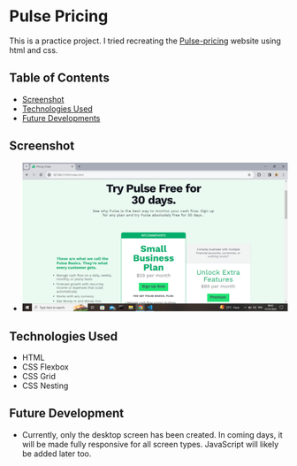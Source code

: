 # Pulse Pricing

This is a practice project. I tried recreating the [Pulse-pricing](https://pulseapp.com/pricing) website using html and css.

## Table of Contents

- [Screenshot](#screenshot)
- [Technologies Used](#technologies-used)
- [Future Developments](#future-development)

## Screenshot
- ![Screenshot](images/pulse.png)

## Technologies Used
- HTML
- CSS Flexbox
- CSS Grid
- CSS Nesting

## Future Development
- Currently, only the desktop screen has been created. In coming days, it will be made fully responsive for all screen types. JavaScript will likely be added later too.